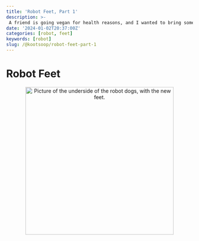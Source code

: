 ```yaml
---
title: 'Robot Feet, Part 1'
description: >-
 A friend is going vegan for health reasons, and I wanted to bring some baked goods to their place, so thought I'd try this out.
date: '2024-01-02T20:37:00Z'
categories: [robot, feet]
keywords: [robot]
slug: /@kootsoop/robot-feet-part-1
---
```


# Robot Feet

<p align="center">
<img src="https://kootsoop.github.io/images/robots/dog_underside.jpg" height="400" width="400" alt="Picture of the underside of the robot dogs, with the new feet.">
</p>


